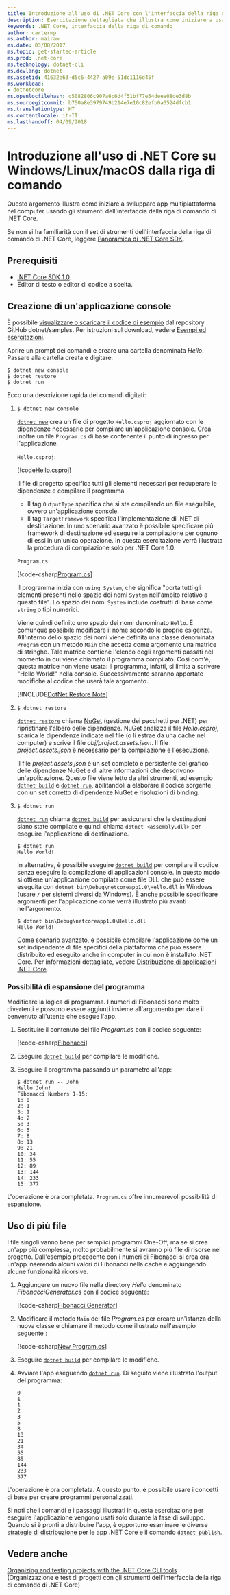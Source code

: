 ```yaml
---
title: Introduzione all'uso di .NET Core con l'interfaccia della riga di comando
description: Esercitazione dettagliata che illustra come iniziare a usare .NET Core in Windows, Linux o macOS con l'interfaccia della riga di comando (CLI) di .NET Core.
keywords: .NET Core, interfaccia della riga di comando
author: cartermp
ms.author: mairaw
ms.date: 03/08/2017
ms.topic: get-started-article
ms.prod: .net-core
ms.technology: dotnet-cli
ms.devlang: dotnet
ms.assetid: 41632e63-d5c6-4427-a09e-51dc1116d45f
ms.workload:
- dotnetcore
ms.openlocfilehash: c5082806c907a6c6d4f51bf77e54deee08de3d8b
ms.sourcegitcommit: b750a8e3979749b214e7e10c82efb0a0524dfcb1
ms.translationtype: HT
ms.contentlocale: it-IT
ms.lasthandoff: 04/09/2018
---
```

# <a name="getting-started-with-net-core-on-windowslinuxmacos-using-the-command-line"></a>Introduzione all'uso di .NET Core su Windows/Linux/macOS dalla riga di comando

Questo argomento illustra come iniziare a sviluppare app multipiattaforma nel computer usando gli strumenti dell'interfaccia della riga di comando di .NET Core.

Se non si ha familiarità con il set di strumenti dell'interfaccia della riga di comando di .NET Core, leggere [Panoramica di .NET Core SDK](../tools/index.md).

## <a name="prerequisites"></a>Prerequisiti

- [.NET Core SDK 1.0](https://www.microsoft.com/net/download/core).
- Editor di testo o editor di codice a scelta.

## <a name="hello-console-app"></a>Creazione di un'applicazione console

È possibile [visualizzare o scaricare il codice di esempio](https://github.com/dotnet/samples/tree/master/core/console-apps/HelloMsBuild) dal repository GitHub dotnet/samples. Per istruzioni sul download, vedere [Esempi ed esercitazioni](../../samples-and-tutorials/index.md#viewing-and-downloading-samples).

Aprire un prompt dei comandi e creare una cartella denominata *Hello*. Passare alla cartella creata e digitare:

```
$ dotnet new console
$ dotnet restore
$ dotnet run
```

Ecco una descrizione rapida dei comandi digitati:

1. `$ dotnet new console`

   [`dotnet new`](../tools/dotnet-new.md) crea un file di progetto `Hello.csproj` aggiornato con le dipendenze necessarie per compilare un'applicazione console.  Crea inoltre un file `Program.cs` di base contenente il punto di ingresso per l'applicazione.
   
   `Hello.csproj`:

   [!code[Hello.csproj](../../../samples/core/console-apps/HelloMsBuild/Hello.csproj)]   

   Il file di progetto specifica tutti gli elementi necessari per recuperare le dipendenze e compilare il programma.

   * Il tag `OutputType` specifica che si sta compilando un file eseguibile, ovvero un'applicazione console.
   * Il tag `TargetFramework` specifica l'implementazione di .NET di destinazione. In uno scenario avanzato è possibile specificare più framework di destinazione ed eseguire la compilazione per ognuno di essi in un'unica operazione. In questa esercitazione verrà illustrata la procedura di compilazione solo per .NET Core 1.0.

   `Program.cs`:

   [!code-csharp[Program.cs](../../../samples/core/console-apps/HelloMsBuild/Program.cs)]   

   Il programma inizia con `using System`, che significa "porta tutti gli elementi presenti nello spazio dei nomi `System` nell'ambito relativo a questo file". Lo spazio dei nomi `System` include costrutti di base come `string` o tipi numerici.

   Viene quindi definito uno spazio dei nomi denominato `Hello`. È comunque possibile modificare il nome secondo le proprie esigenze. All'interno dello spazio dei nomi viene definita una classe denominata `Program` con un metodo `Main` che accetta come argomento una matrice di stringhe. Tale matrice contiene l'elenco degli argomenti passati nel momento in cui viene chiamato il programma compilato. Così com'è, questa matrice non viene usata: il programma, infatti, si limita a scrivere "Hello World!" nella console. Successivamente saranno apportate modifiche al codice che userà tale argomento.

   [!INCLUDE[DotNet Restore Note](~/includes/dotnet-restore-note.md)]

2. `$ dotnet restore`

   [`dotnet restore`](../tools/dotnet-restore.md) chiama [NuGet](https://www.nuget.org/) (gestione dei pacchetti per .NET) per ripristinare l'albero delle dipendenze. NuGet analizza il file *Hello.csproj*, scarica le dipendenze indicate nel file (o li estrae da una cache nel computer) e scrive il file *obj/project.assets.json*.  Il file *project.assets.json* è necessario per la compilazione e l'esecuzione.
   
   Il file *project.assets.json* è un set completo e persistente del grafico delle dipendenze NuGet e di altre informazioni che descrivono un'applicazione.  Questo file viene letto da altri strumenti, ad esempio [`dotnet build`](../tools/dotnet-build.md) e [`dotnet run`](../tools/dotnet-run.md), abilitandoli a elaborare il codice sorgente con un set corretto di dipendenze NuGet e risoluzioni di binding.
   
3. `$ dotnet run`

   [`dotnet run`](../tools/dotnet-run.md) chiama [`dotnet build`](../tools/dotnet-build.md) per assicurarsi che le destinazioni siano state compilate e quindi chiama `dotnet <assembly.dll>` per eseguire l'applicazione di destinazione.
   
    ```
    $ dotnet run
    Hello World!
    ```

    In alternativa, è possibile eseguire [`dotnet build`](../tools/dotnet-build.md) per compilare il codice senza eseguire la compilazione di applicazioni console. In questo modo si ottiene un'applicazione compilata come file DLL che può essere eseguita con `dotnet bin\Debug\netcoreapp1.0\Hello.dll` in Windows (usare `/` per sistemi diversi da Windows). È anche possibile specificare argomenti per l'applicazione come verrà illustrato più avanti nell'argomento.

    ```
    $ dotnet bin\Debug\netcoreapp1.0\Hello.dll
    Hello World!
    ```

    Come scenario avanzato, è possibile compilare l'applicazione come un set indipendente di file specifici della piattaforma che può essere distribuito ed eseguito anche in computer in cui non è installato .NET Core. Per informazioni dettagliate, vedere [Distribuzione di applicazioni .NET Core](../deploying/index.md).

### <a name="augmenting-the-program"></a>Possibilità di espansione del programma

Modificare la logica di programma. I numeri di Fibonacci sono molto divertenti e possono essere aggiunti insieme all'argomento per dare il benvenuto all'utente che esegue l'app.

1. Sostituire il contenuto del file *Program.cs* con il codice seguente:

   [!code-csharp[Fibonacci](../../../samples/core/console-apps/fibonacci-msbuild/Program.cs)]   

2. Eseguire [`dotnet build`](../tools/dotnet-build.md) per compilare le modifiche.

3. Eseguire il programma passando un parametro all'app:

   ```
   $ dotnet run -- John
   Hello John!
   Fibonacci Numbers 1-15:
   1: 0
   2: 1
   3: 1
   4: 2
   5: 3
   6: 5
   7: 8
   8: 13
   9: 21
   10: 34
   11: 55
   12: 89
   13: 144
   14: 233
   15: 377
   ```

L'operazione è ora completata.  `Program.cs` offre innumerevoli possibilità di espansione.

## <a name="working-with-multiple-files"></a>Uso di più file

I file singoli vanno bene per semplici programmi One-Off, ma se si crea un'app più complessa, molto probabilmente si avranno più file di risorse nel progetto. Dall'esempio precedente con i numeri di Fibonacci si crea ora un'app inserendo alcuni valori di Fibonacci nella cache e aggiungendo alcune funzionalità ricorsive. 

1. Aggiungere un nuovo file nella directory *Hello* denominato *FibonacciGenerator.cs* con il codice seguente:

   [!code-csharp[Fibonacci Generator](../../../samples/core/console-apps/FibonacciBetterMsBuild/FibonacciGenerator.cs)]   

2. Modificare il metodo `Main` del file *Program.cs* per creare un'istanza della nuova classe e chiamare il metodo come illustrato nell'esempio seguente :

   [!code-csharp[New Program.cs](../../../samples/core/console-apps/FibonacciBetterMsBuild/Program.cs)]

3. Eseguire [`dotnet build`](../tools/dotnet-build.md) per compilare le modifiche.

4. Avviare l'app eseguendo [`dotnet run`](../tools/dotnet-run.md). Di seguito viene illustrato l'output del programma:

   ```
   0
   1
   1
   2
   3
   5
   8
   13
   21
   34
   55
   89
   144
   233
   377
   ```

L'operazione è ora completata. A questo punto, è possibile usare i concetti di base per creare programmi personalizzati.

Si noti che i comandi e i passaggi illustrati in questa esercitazione per eseguire l'applicazione vengono usati solo durante la fase di sviluppo. Quando si è pronti a distribuire l'app, è opportuno esaminare le diverse [strategie di distribuzione](../deploying/index.md) per le app .NET Core e il comando [`dotnet publish`](../tools/dotnet-publish.md).

## <a name="see-also"></a>Vedere anche

[Organizing and testing projects with the .NET Core CLI tools](testing-with-cli.md) (Organizzazione e test di progetti con gli strumenti dell'interfaccia della riga di comando di .NET Core)
